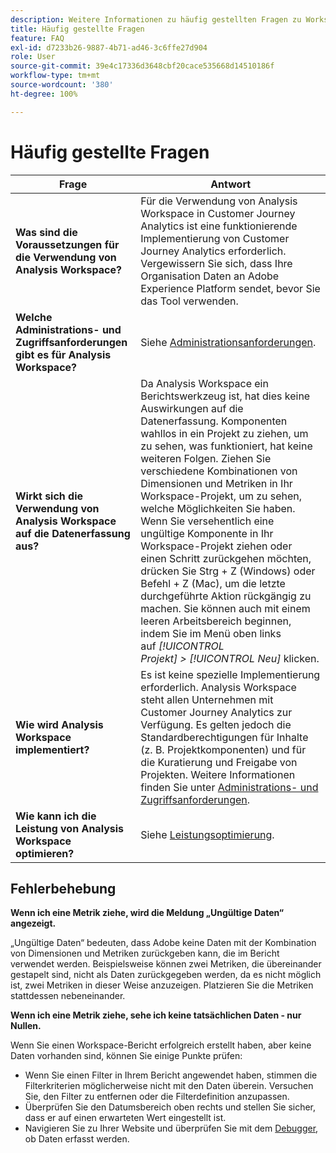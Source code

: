 ```yaml
---
description: Weitere Informationen zu häufig gestellten Fragen zu Workspace und Tipps zur Fehlerbehebung.
title: Häufig gestellte Fragen
feature: FAQ
exl-id: d7233b26-9887-4b71-ad46-3c6ffe27d904
role: User
source-git-commit: 39e4c17336d3648cbf20cace535668d14510186f
workflow-type: tm+mt
source-wordcount: '380'
ht-degree: 100%

---
```


# Häufig gestellte Fragen

| Frage | Antwort |
|--- |--- |
| **Was sind die Voraussetzungen für die Verwendung von Analysis Workspace?** | Für die Verwendung von Analysis Workspace in Customer Journey Analytics ist eine funktionierende Implementierung von Customer Journey Analytics erforderlich. Vergewissern Sie sich, dass Ihre Organisation Daten an Adobe Experience Platform sendet, bevor Sie das Tool verwenden. |
| **Welche Administrations- und Zugriffsanforderungen gibt es für Analysis Workspace?** | Siehe [Administrationsanforderungen](/help/analysis-workspace/workspace-faq/frequently-asked-questions-analysis-workspace.md). |
| **Wirkt sich die Verwendung von Analysis Workspace auf die Datenerfassung aus?** | Da Analysis Workspace ein Berichtswerkzeug ist, hat dies keine Auswirkungen auf die Datenerfassung. Komponenten wahllos in ein Projekt zu ziehen, um zu sehen, was funktioniert, hat keine weiteren Folgen. Ziehen Sie verschiedene Kombinationen von Dimensionen und Metriken in Ihr Workspace-Projekt, um zu sehen, welche Möglichkeiten Sie haben. Wenn Sie versehentlich eine ungültige Komponente in Ihr Workspace-Projekt ziehen oder einen Schritt zurückgehen möchten, drücken Sie Strg + Z (Windows) oder Befehl + Z (Mac), um die letzte durchgeführte Aktion rückgängig zu machen. Sie können auch mit einem leeren Arbeitsbereich beginnen, indem Sie im Menü oben links auf *[!UICONTROL Projekt] > [!UICONTROL Neu]* klicken. |
| **Wie wird Analysis Workspace implementiert?** | Es ist keine spezielle Implementierung erforderlich. Analysis Workspace steht allen Unternehmen mit Customer Journey Analytics zur Verfügung. Es gelten jedoch die Standardberechtigungen für Inhalte (z. B. Projektkomponenten) und für die Kuratierung und Freigabe von Projekten. Weitere Informationen finden Sie unter [Administrations- und Zugriffsanforderungen](/help/analysis-workspace/workspace-faq/frequently-asked-questions-analysis-workspace.md). |
| **Wie kann ich die Leistung von Analysis Workspace optimieren?** | Siehe [Leistungsoptimierung](/help/technotes/optimizing-performance.md). |

## Fehlerbehebung

**Wenn ich eine Metrik ziehe, wird die Meldung „Ungültige Daten“ angezeigt.**

„Ungültige Daten“ bedeuten, dass Adobe keine Daten mit der Kombination von Dimensionen und Metriken zurückgeben kann, die im Bericht verwendet werden. Beispielsweise können zwei Metriken, die übereinander gestapelt sind, nicht als Daten zurückgegeben werden, da es nicht möglich ist, zwei Metriken in dieser Weise anzuzeigen. Platzieren Sie die Metriken stattdessen nebeneinander.

**Wenn ich eine Metrik ziehe, sehe ich keine tatsächlichen Daten - nur Nullen.**

Wenn Sie einen Workspace-Bericht erfolgreich erstellt haben, aber keine Daten vorhanden sind, können Sie einige Punkte prüfen:

* Wenn Sie einen Filter in Ihrem Bericht angewendet haben, stimmen die Filterkriterien möglicherweise nicht mit den Daten überein. Versuchen Sie, den Filter zu entfernen oder die Filterdefinition anzupassen.
* Überprüfen Sie den Datumsbereich oben rechts und stellen Sie sicher, dass er auf einen erwarteten Wert eingestellt ist.
* Navigieren Sie zu Ihrer Website und überprüfen Sie mit dem [Debugger](https://experienceleague.adobe.com/docs/debugger/using/experience-cloud-debugger.html?lang=de), ob Daten erfasst werden.
